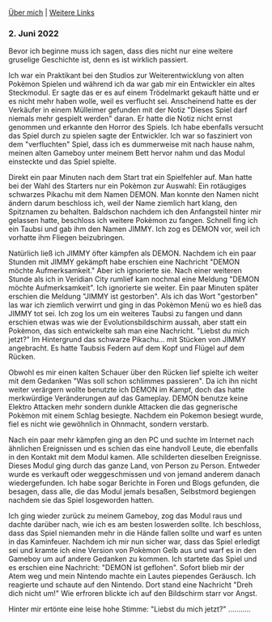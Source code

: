 [Über mich](https://ic4rds.github.io/David-Staudacher) | [Weitere Links](https://ic4rds.github.io)

### 2. Juni 2022
Bevor ich beginne muss ich sagen, dass dies nicht nur eine weitere gruselige Geschichte ist, denn es ist wirklich passiert.

Ich war ein Praktikant bei den Studios zur Weiterentwicklung von alten Pokèmon Spielen und während ich da war gab mir ein Entwickler ein altes Steckmodul. Er sagte das er es auf einem Trödelmarkt gekauft hätte und er es nicht mehr haben wolle, weil es verflucht sei. 
Anscheinend hatte es der Verkäufer in einem Mülleimer gefunden mit der Notiz "Dieses Spiel darf niemals mehr gespielt werden" daran. Er hatte die Notiz nicht ernst genommen und erkannte den Horror des Spiels. Ich habe ebenfalls versucht das Spiel durch zu spielen sagte der Entwickler. 
Ich war so fasziniert von dem "verfluchten" Spiel, dass ich es dummerweise mit nach hause nahm, meinen alten Gameboy unter meinem Bett hervor nahm und das Modul einsteckte und das Spiel spielte.

Direkt ein paar Minuten nach dem Start trat ein Spielfehler auf. Man hatte bei der Wahl des Starters nur ein Pokèmon zur Auswahl: Ein rotäugiges schwarzes Pikachu mit dem Namen DEMON. 
Man konnte den Namen nicht ändern darum beschloss ich, weil der Name ziemlich hart klang, den Spitznamen zu behalten. Baldschon nachdem ich den Anfangsteil hinter mir gelassen hatte, beschloss ich weitere Pokèmon zu fangen. Schnell fing ich ein Taubsi und gab ihm den Namen JIMMY. Ich zog es DEMON vor, weil ich vorhatte ihm Fliegen beizubringen.

Natürlich ließ ich JIMMY öfter kämpfen als DEMON. Nachdem ich ein paar Stunden mit JIMMY gekämpft habe erschien eine Nachricht "DEMON möchte Aufmerksamkeit." Aber ich ignorierte sie. Nach einer weiteren Stunde als ich in Veridian City rumlief kam nochmal eine Meldung "DEMON möchte Aufmerksamkeit". 
Ich ignorierte sie weiter. Ein paar Minuten später erschien die Meldung "JIMMY ist gestorben".
Als ich das Wort "gestorben" las war ich ziemlich verwirrt und ging in das Pokèmon Menü wo es hieß das JIMMY tot sei. Ich zog los um ein weiteres Taubsi zu fangen und dann erschien etwas was wie der Evolutionsbildschirm aussah, aber statt ein Pokèmon, das sich entwickelte sah man eine Nachricht. 
"Liebst du mich jetzt?" Im Hintergrund das schwarze Pikachu... mit Stücken von JIMMY angebracht. Es hatte Taubsis Federn auf dem Kopf und Flügel auf dem Rücken.

Obwohl es mir einen kalten Schauer über den Rücken lief spielte ich weiter mit dem Gedanken "Was soll schon schlimmes passieren". Da ich ihn nicht weiter verärgern wollte benutzte ich DEMON im Kampf, doch das hatte merkwürdige Veränderungen auf das Gameplay. 
DEMON benutze keine Elektro Attacken mehr sondern dunkle Attacken die das gegnerische Pokèmon mit einem Schlag besiegte. Nachdem ein Pokemon besiegt wurde, fiel es nicht wie gewöhnlich in Ohnmacht, sondern verstarb.

Nach ein paar mehr kämpfen ging an den PC und suchte im Internet nach ähnlichen Ereignissen und es schien das eine handvoll Leute, die ebenfalls in den Kontakt mit dem Modul kamen. Alle schilderten dieselben Ereignisse.
Dieses Modul ging durch das ganze Land, von Person zu Person. Entweder wurde es verkauft oder weggeschmissen und von jemand anderem danach wiedergefunden.
Ich habe sogar Berichte in Foren und Blogs gefunden, die besagen, dass alle, die das Modul jemals besaßen, Selbstmord begiengen nachdem sie das Spiel losgeworden hatten.

Ich ging wieder zurück zu meinem Gameboy, zog das Modul raus und dachte darüber nach, wie ich es am besten loswerden sollte. Ich beschloss, dass das Spiel niemanden mehr in die Hände fallen sollte und warf es unten in das Kaminfeuer. 
Nachdem ich mir nun sicher war, dass das Spiel erledigt sei und kramte ich eine Version von Pokèmon Gelb aus und warf es in den Gameboy um auf andere Gedanken zu kommen. Ich startete das Spiel und es erschien eine Nachricht: "DEMON ist geflohen". 
Sofort blieb mir der Atem weg und mein Nintendo machte ein Lautes piependes Geräusch. Ich reagierte und schaute auf den Nintendo. Dort stand eine Nachricht "Dreh dich nicht um!" Wie erfroren blickte ich auf den Bildschirm starr vor Angst.

Hinter mir ertönte eine leise hohe Stimme: "Liebst du mich jetzt?" ...........

